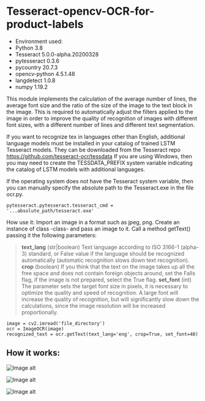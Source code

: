 # Tesseract-opencv-OCR-for-product-labels
- Environment used: 
- Python              3.8
- Tesseract           5.0.0-alpha.20200328
- pytesseract         0.3.6
- pycountry           20.7.3
- opencv-python       4.5.1.48
- langdetect          1.0.8
- numpy               1.19.2

This module implements the calculation of the average number of lines, the average font size and the ratio of the size of the image to the text block in the image. This is required to automatically adjust the filters applied to the image in order to improve the quality of recognition of images with different font sizes, with a different number of lines and different text segmentation.

If you want to recognize tex in languages other than English, additional language models must be installed in your catalog of trained LSTM Tesseract models. They can be downloaded from the Tesseract repo https://github.com/tesseract-ocr/tessdata
If you are using Windows, then you may need to create the TESSDATA_PREFIX system variable indicating the catalog of LSTM models with additional languages.

If the operating system does not have the Tesseract system variable, then you can manually specify the absolute path to the Tesseract.exe in the file ocr.py.

```
pytesseract.pytesseract.tesseract_cmd = '...absolute_path/tesseract.exe'
```
How use it:
Import an image in a format such as jpeg, png.
Create an instance of class -class- and pass an image to it.
Call a method getText() passing it the following parameters:
>**text_lang** (str|boolean) Text language according to ISO 3166-1 (alpha-3) standard, or False value if the language should be recognized automatically (automatic recognition slows down text recognition).
>**crop** (boolean)
If you think that the text on the image takes up all the free space and does not contain foreign objects around, set the Falls flag, if the image is not prepared, select the True flag.
>**set_font** (int)
The parameter sets the target font size in pixels, it is necessary to optimize the quality and speed of recognition. A large font will increase the quality of recognition, but will significantly slow down the calculations, since the image resolution will be increased proportionally.

```
image = cv2.imread('file_directory')
ocr = ImageOCR(image)
recognized_text = ocr.getText(text_lang='eng', crop=True, set_font=40)
```
#####
How it works:
---

![Image alt](https://github.com/a1xg/Tesseract-opencv-OCR-for-product-labels/blob/1a890c0a7a59aced0baadf4c1c029fb061a33b12/readme_images/preprocessing.png)

![Image alt](https://github.com/a1xg/Tesseract-opencv-OCR-for-product-labels/blob/f0ec47a84e0baebccff35c12dc67d1a6e2e41d21/readme_images/OCR.png)

![Image alt](https://github.com/a1xg/Tesseract-opencv-OCR-for-product-labels/blob/19a6fd5c9823a80d8c86b979d0230dd4f3cac006/readme_images/combine_image.png)
